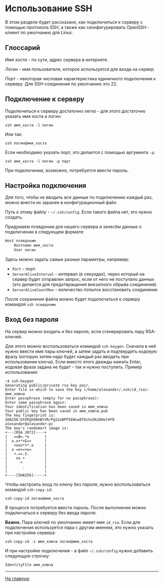 # Использование SSH

В этом разделе будет рассказано, как подключиться к серверу с помощью протокола SSH, а также как сконфигурировать OpenSSH - клиент по умолчанию для Linux.

## Глоссарий

*Имя хоста* - по сути, адрес сервера в интернете.

*Логин* - имя пользователя, которое используется для входа на сервер.

*Порт* - некоторая числовая характеристика единичного подключения к серверу. Для SSH-соединения по умолчанию это 22.

## Подключение к серверу

Подключиться к серверу достаточно легко - для этого достаточно указать имя хоста и логин:

`ssh имя_хоста -l логин`

Или так:

`ssh логин@имя_хоста`

Если необходимо указать порт, это делается с помощью аргумента `-p`:

`ssh имя_хоста -l логин -p порт`

При подключении, возможно, потребуется ввести пароль.

## Настройка подключения

Для того, чтобы не вводить все данные по подключению каждый раз, можно внести их заранее в конфигурационный файл.

Путь к этому файлу - `~/.ssh/config`. Если такого файла нет, его нужно создать.

Придумаем псевдоним для нашего сервера и занесём данные о подключении в следующем формате:

```bash
Host псевдоним
	Hostname имя_хоста
	User логин
```

Здесь можно задать самые разные параметры, например:

- `Port` - порт.
- `ServerAliveInterval` - интервал (в секундах), через который на сервер будет отправлен запрос, если от него не поступало данных (это делается для предотвращения внезапного обрыва соединения)
- `ServerAliveCountMax` - количество попыток восстановить соединение

После сохранения файла можно будет подключаться к серверу командой `ssh псевдоним`.

## Вход без пароля

На сервер можно входить и без пароля, если сгенерировать пару RSA-ключей.

Для этого можно воспользоваться командой `ssh-keygen`.
Сначала в неё нужно ввести имя пары ключей, а затем задать и подтвердить кодовую фразу (которую затем надо будет каждый раз вводить при использовании ключа). 
Если вместо этого дважды нажать Enter, кодовая фраза задана не будет - так и нужно поступить.
Пример использования:

```
~$ ssh-keygen
Generating public/private rsa key pair.
Enter file in which to save the key (/home/alexander/.ssh/id_rsa): имя_ключа
Enter passphrase (empty for no passphrase): 
Enter same passphrase again: 
Your identification has been saved in имя_ключа
Your public key has been saved in имя_ключа.pub
The key fingerprint is:
SHA256:OtERqh9AhBtVR/PgS2oBPF5EWsw8f8zhoSKzDHelHY0 alexander@alexander-pc
The key's randomart image is:
+---[RSA 3072]----+
|   ==B=.*o       |
|  o.o+*+E=+      |
|   +ooo*+*.o     |
|  o =o+=+o=      |
|   +.==.S.       |
|    oo +         |
|      +          |
|       .         |
|                 |
+----[SHA256]-----+
```

Чтобы настроить вход по ключу без пароля, нужно воспользоваться командой `ssh-copy-id`:

`ssh-copy-id логин@имя_хоста`

В процессе потребуется ввести пароль. После выполнения можно подключаться к серверу без ввода пароля.

**Важно.** Пара ключей по умолчанию имеет имя `id_rsa`. Если для подключения используется пара с другим именем, это нужно указать при настройке сервера:

`ssh-copy-id -i имя_ключа логин@имя_хоста`

И при настройке подключения - в файл `~/.ssh/config` нужно добавить следующую строчку:

`IdentityFile имя_ключа`

----

[На главную](../Readme.md)